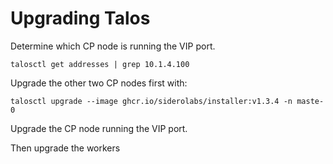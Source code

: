 # Upgrading Talos

Determine which CP node is running the VIP port.

```shell
talosctl get addresses | grep 10.1.4.100
```

Upgrade the other two CP nodes first with:

```shell
talosctl upgrade --image ghcr.io/siderolabs/installer:v1.3.4 -n maste-0
```

Upgrade the CP node running the VIP port.

Then upgrade the workers
